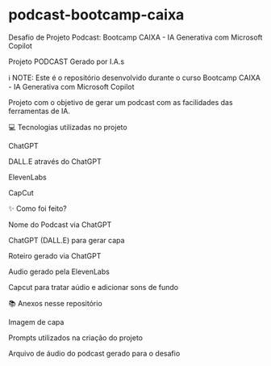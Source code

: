 # podcast-bootcamp-caixa
Desafio de Projeto Podcast: Bootcamp CAIXA - IA Generativa com Microsoft Copilot

Projeto PODCAST Gerado por I.A.s


ℹ️ NOTE: Este é o repositório desenvolvido durante o curso Bootcamp CAIXA - IA Generativa com Microsoft Copilot

Projeto com o objetivo de gerar um podcast com as facilidades das ferramentas de IA. 


💻 Tecnologias utilizadas no projeto

ChatGPT

DALL.E através do ChatGPT

ElevenLabs

CapCut


✨ Como foi feito?

Nome do Podcast via ChatGPT

ChatGPT (DALL.E) para gerar capa

Roteiro gerado via ChatGPT

Audio gerado pela ElevenLabs

Capcut para tratar aúdio e adicionar sons de fundo


📚 Anexos nesse repositório

Imagem de capa

Prompts utilizados na criação do projeto

Arquivo de áudio do podcast gerado para o desafio
